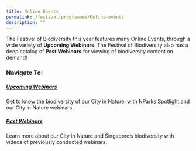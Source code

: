 ```yaml
---
title: Online Events
permalink: /festival-programmes/Online-events
description: ""
---
```

The Festival of Biodiversity this year features many Online Events, through a wide variety of **Upcoming Webinars**. The Festival of Biodiversity also has a deep catalog of **Past Webinars** for viewing of biodiversity content on demand!

### Navigate To:

##### [Upcoming Webinars](https://nparks-biodiversity-staging.netlify.app/festival-programmes/Online-events/upcoming-webinars)
Get to know the biodiversity of our City in Nature, with NParks Spotlight and our City in Nature webinars.
##### [Past Webinars](https://nparks-biodiversity-staging.netlify.app/festival-programmes/Online-events/past-webinars)
Learn more about our City in Nature and Singapore’s biodiversity with videos of previously conducted webinars.